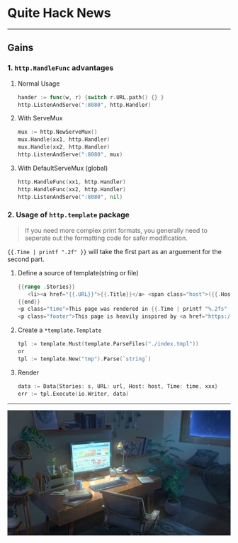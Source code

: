 # **Quite Hack News**

---
## **Gains**
### **1. ```http.HandleFunc``` advantages**
1. Normal Usage
   ```go
   hander := func(w, r) {switch r.URL.path() {} }
   http.ListenAndServe(":8080", http.Handler)
   ```
2. With ServeMux
   ```go
   mux := http.NewServeMux()
   mux.Handle(xx1, http.Handler)
   mux.Handle(xx2, http.Handler)
   http.ListenAndServe(":8080", mux)
   ```
3. With DefaultServeMux (global)
   ```go
   http.HandleFunc(xx1, http.Handler)
   http.HandleFunc(xx2, http.Handler)
   http.ListenAndServe(":8080", nil)
   ```
### **2. Usage of ```http.template``` package**
> If you need more complex print formats, you generally need to seperate out the formatting code for safer modification.  

```{{.Time | printf ".2f" }}``` will take the first part as an arguement for the second part.
1. Define a source of template(string or file)
   ```go
   {{range .Stories}}
      <li><a href="{{.URL}}">{{.Title}}</a> <span class="host">({{.Host}})</span></li>
   {{end}}
   <p class="time">This page was rendered in {{.Time | printf "%.2fs" }}</p>
   <p class="footer">This page is heavily inspired by <a href="https://github.com/ldxcwu">Quiet Hacker News</a>.</p>
   ```
2. Create a ```*template.Template```
   ```go
   tpl := template.Must(template.ParseFiles("./index.tmpl"))
   or
   tpl := template.New("tmp").Parse(`string`)
   ```
3. Render
   ```go
   data := Data{Stories: s, URL: url, Host: host, Time: time, xxx}
   err := tpl.Execute(io.Writer, data)
   ```
---
![image](images/home.jpg)
